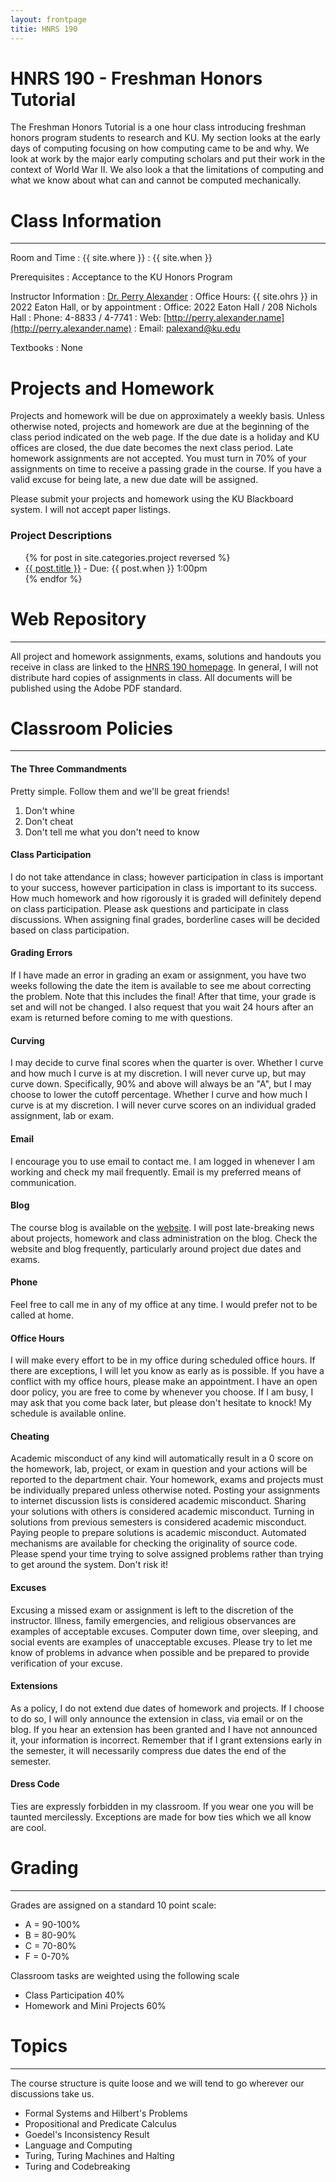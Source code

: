 ```yaml
---
layout: frontpage
titie: HNRS 190
---
```


# HNRS 190 - Freshman Honors Tutorial

The Freshman Honors Tutorial is a one hour class introducing freshman honors program students to research and KU.  My section looks at the early days of computing focusing on how computing came to be and why. We look at work by the major early computing scholars and put their work in the context of World War II.  We also look a that the limitations of computing and what we know about what can and cannot be computed mechanically. 

# Class Information 

----

Room and Time
: {{ site.where }}
: {{ site.when }}

Prerequisites
: Acceptance to the KU Honors Program

Instructor Information
: [Dr. Perry Alexander](http://palexand.github.io)
: Office Hours: {{ site.ohrs }} in 2022 Eaton Hall, or by appointment
: Office: 2022 Eaton Hall / 208 Nichols Hall 
: Phone: 4-8833 / 4-7741 
: Web: [http://perry.alexander.name](http://perry.alexander.name)
: Email: <palexand@ku.edu>

Textbooks
: None

# Projects and Homework

Projects and homework will be due on approximately a weekly
basis. Unless otherwise noted, projects and homework are due at the beginning of the class period indicated on the web page.  If the due date is a holiday and KU offices are closed, the due date becomes the next class period.  Late homework assignments are not accepted.  You must turn in 70% of your assignments on time to receive a passing grade in the course.  If you have a valid excuse for being late, a new due date will be assigned. 

Please submit your projects and homework using the KU Blackboard
system.  I will not accept paper listings.

### Project Descriptions

<ul>
{% for post in site.categories.project reversed %}
<li><a href="{{ site.baseurl }}{{ post.url }}">{{ post.title }}</a>
 - Due: {{ post.when }} 1:00pm</li>
{% endfor %}
</ul>

# Web Repository

----

All project and homework assignments, exams, solutions and handouts you receive in class are linked to the
[HNRS 190 homepage](http://perry.alexander.name/hnrs190/).  In general, I will not distribute hard copies of assignments in class. All documents will be published using the Adobe PDF standard.

# Classroom Policies

----

#### The Three Commandments

Pretty simple.  Follow them and we'll be great friends!

1. Don't whine
1. Don't cheat
1. Don't tell me what you don't need to know

#### Class Participation

I do not take attendance in class; however participation in class is important to your success, however participation in class is important to its success. How much homework and how rigorously it is graded will definitely depend on class participation. Please ask questions and participate in class discussions. When assigning final grades, borderline cases will be decided based on class participation. 

#### Grading Errors

If I have made an error in grading an exam or assignment, you have two weeks following the date the item is available to see me about correcting the problem. Note that this includes the final! After that time, your grade is set and will not be changed. I also request that you wait 24 hours after an exam is returned before coming to me with questions. 

#### Curving

I may decide to curve final scores when the quarter is over. Whether I curve and how much I curve is at my discretion. I will never curve up, but may curve down. Specifically, 90% and above will always be an "A", but I may choose to lower the cutoff percentage. Whether I curve and how much I curve is at my discretion. I will never curve scores on an individual graded assignment, lab or exam.

#### Email

I encourage you to use email to contact me. I am logged in whenever I am working and check my mail frequently. Email is my preferred means of communication.

#### Blog

The course blog is available on the [website](blog.html). I will post
late-breaking news about projects, homework and class administration on the blog. Check the website and blog frequently, particularly around project due dates and exams.

#### Phone

Feel free to call me in any of my office at any time. I would prefer not to be called at home.

#### Office Hours

I will make every effort to be in my office during scheduled office hours. If there are exceptions, I will let you know as early as is possible. If you have a conflict with my office hours, please make an appointment. I have an open door policy, you are free to come by whenever you choose. If I am busy, I may ask that you come back later, but please don't hesitate to knock! My schedule is available online. 

#### Cheating

Academic misconduct of any kind will automatically result in a 0 score on the homework, lab, project, or exam in question and your actions will be reported to the department chair. Your homework, exams and projects must be individually prepared unless otherwise noted. Posting your assignments to internet discussion lists is considered academic misconduct. Sharing your solutions with others is considered academic misconduct. Turning in solutions from previous semesters is considered academic misconduct. Paying people to prepare solutions is academic misconduct. Automated mechanisms are available for checking the originality of source code. Please spend your time trying to solve assigned problems rather than trying to get around the system. Don't risk it! 

#### Excuses

Excusing a missed exam or assignment is left to the discretion of the instructor. Illness, family emergencies, and religious observances are examples of acceptable excuses. Computer down time, over sleeping, and social events are examples of unacceptable excuses. Please try to let me know of problems in advance when possible and be prepared to provide verification of your excuse. 

#### Extensions

As a policy, I do not extend due dates of homework and projects. If I choose to do so, I will only announce the extension in class, via email or on the blog. If you hear an extension has been granted and I have not announced it, your information is incorrect. Remember that if I grant extensions early in the semester, it will necessarily compress due dates the end of the semester. 

#### Dress Code

Ties are expressly forbidden in my classroom.  If you wear one you will be taunted mercilessly.  Exceptions are made for bow ties which we all know are cool.

# Grading 

----

Grades are assigned on a standard 10 point scale:

* A = 90-100%
* B = 80-90%
* C = 70-80%
* F = 0-70%

Classroom tasks are weighted using the following scale

* Class Participation 40%
* Homework and Mini Projects 60%

# Topics

----

The course structure is quite loose and we will tend to go wherever our discussions take us.

* Formal Systems and Hilbert's Problems
* Propositional and Predicate Calculus
* Goedel's Inconsistency Result
* Language and Computing
* Turing, Turing Machines and Halting
* Turing and Codebreaking
